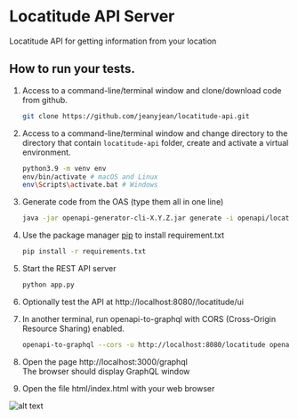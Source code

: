 Locatitude API Server
===============
Locatitude API for getting information from your location

## How to run your tests.<br />
1. Access to a command-line/terminal window and clone/download code from github.
    ```bash
    git clone https://github.com/jeanyjean/locatitude-api.git
    ```
2. Access to a command-line/terminal window and change directory to the directory that contain `locatitude-api` folder, create and activate a virtual environment.
    ```bash
    python3.9 -m venv env
    env/bin/activate # macOS and Linux
    env\Scripts\activate.bat # Windows
    ```
3. Generate code from the OAS (type them all in one line)
    ```bash
    java -jar openapi-generator-cli-X.Y.Z.jar generate -i openapi/locatitude-api.yaml -o autogen -g python-flask
    ```
4. Use the package manager [pip](https://pip.pypa.io/en/stable/) to install requirement.txt
    ```bash
    pip install -r requirements.txt
    ```
5. Start the REST API server 
    ```bash
    python app.py
    ```
6. Optionally test the API at http://localhost:8080//locatitude/ui

7. In another terminal, run openapi-to-graphql with CORS
(Cross-Origin Resource Sharing) enabled.
    ```bash
    openapi-to-graphql --cors -u http://localhost:8080/locatitude openapi/locatitude-api.yaml
    ```

8. Open the page http://localhost:3000/graphql <br />
 The browser should display GraphQL window

9. Open the file html/index.html with your web browser <br />

![alt text](https://sv1.picz.in.th/images/2021/11/28/6Zt3vI.jpg)

